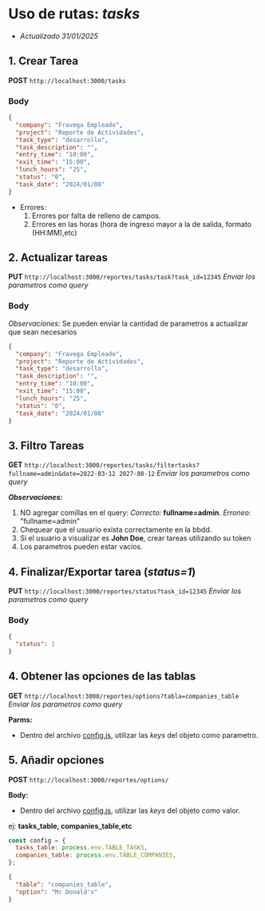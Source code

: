 # Uso de rutas: _tasks_

- _Actualizado 31/01/2025_

## 1. Crear Tarea

**POST** `http://localhost:3000/tasks`

### Body

```json
{
  "company": "Fravega Empleado",
  "project": "Reporte de Actividades",
  "task_type": "desarrollo",
  "task_description": "",
  "entry_time": "10:00",
  "exit_time": "15:00",
  "lunch_hours": "25",
  "status": "0",
  "task_date": "2024/01/08"
}
```

- Errores:
  1. Errores por falta de relleno de campos.
  2. Errores en las horas (hora de ingreso mayor a la de salida, formato (HH:MM),etc)

## 2. Actualizar tareas

**PUT** `http://localhost:3000/reportes/tasks/task?task_id=12345`
_Enviar los parametros como query_

### Body

_Observaciones:_ Se pueden enviar la cantidad de parametros a actualizar que sean necesarios

```json
{
  "company": "Fravega Empleado",
  "project": "Reporte de Actividades",
  "task_type": "desarrollo",
  "task_description": "",
  "entry_time": "10:00",
  "exit_time": "15:00",
  "lunch_hours": "25",
  "status": "0",
  "task_date": "2024/01/08"
}
```

## 3. Filtro Tareas

**GET** `http://localhost:3000/reportes/tasks/filtertasks?fullname=admin&date=2022-03-12 2027-08-12`
_Enviar los parametros como query_

**_Observaciones:_**

1. NO agregar comillas en el query: _Correcto:_ **fullname=admin**. _Erroneo:_ "fullname=admin"
2. Chequear que el usuario exista correctamente en la bbdd.
3. Si el usuario a visualizar es **John Doe**, crear tareas utilizando su token
4. Los parametros pueden estar vacios.

## 4. Finalizar/Exportar tarea (_status=1_)

**PUT** `http://localhost:3000/reportes/status?task_id=12345`
_Enviar los parametros como query_

### Body

```json
{
  "status": 1
}
```

## 4. Obtener las opciones de las tablas

**GET** `http://localhost:3000/reportes/options?tabla=companies_table`
_Enviar los parametros como query_

**Parms:**

- Dentro del archivo [config.js](../src/utils/config.js), utilizar las _keys_ del objeto como parametro.

## 5. Añadir opciones

**POST** `http://localhost:3000/reportes/options/`

**Body:**

- Dentro del archivo [config.js](../src/utils/config.js), utilizar las _keys_ del objeto como valor.

ej: **tasks_table, companies_table,etc**

```js
const config = {
  tasks_table: process.env.TABLE_TASKS,
  companies_table: process.env.TABLE_COMPANIES,
};
```

```json
{
  "table": "companies_table",
  "option": "Mc Donald's"
}
```
